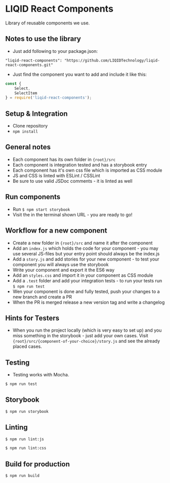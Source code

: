 LIQID React Components
============

Library of reusable components we use.

## Notes to use the library
* Just add following to your package.json:

```
"liqid-react-components": "https://github.com/LIQIDTechnology/liqid-react-components.git"
```

* Just find the component you want to add and include it like this:

```js
const {
    Select,
    SelectItem
} = require('liqid-react-components');
```

## Setup & Integration
* Clone repository
* ```npm install```

## General notes
* Each component has its own folder in ```{root}/src```
* Each component is integration tested and has a storybook entry
* Each component has it's own css file which is imported as CSS module
* JS and CSS is linted with ESLint / CSSLint
* Be sure to use valid JSDoc comments - it is linted as well

## Run components
* Run ```$ npm start storybook```
* Visit the in the terminal shown URL - you are ready to go!

## Workflow for a new component
* Create a new folder in ```{root}/src``` and name it after the component
* Add an ```index.js``` which holds the code for your component - you may use several JS-files but your entry point should always be the index.js
* Add a ```story.js``` and add stories for your new component - to test your component you will always use the storybook
* Write your component and export it the ES6 way
* Add an ```styles.css``` and import it in your component as CSS module
* Add a ```.test``` folder and add your integration tests - to run your tests run ```$ npm run test```
* Wen your component is done and fully tested, push your changes to a new branch and create a PR
* When the PR is merged release a new version tag and write a changelog

## Hints for Testers
* When you run the project locally (which is very easy to set up) and you miss something in the storybook - just add your own cases. Visit ```{root}/src/{component-of-your-choice}/story.js``` and see the already placed cases.

## Testing
* Testing works with Mocha.

```bash
$ npm run test
```

## Storybook

```bash
$ npm run storybook
```

## Linting

```bash
$ npm run lint:js
```

```bash
$ npm run lint:css
```

## Build for production

```bash
$ npm run build
```
